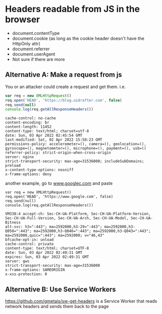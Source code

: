 # **Headers readable from JS in the browser**
- document.contentType
- document.cookie (as long as the cookie header doesn't have the HttpOnly attr)
- document.referrer
- document.userAgent
- Not sure if there are more

## Alternative A: Make a request from js
You or an attacker could create a request and get them. i.e.
```js
var req = new XMLHttpRequest()
req.open('HEAD', 'https://blog.uidrafter.com', false)
req.send(null)
console.log(req.getAllResponseHeaders())
```

```output
cache-control: no-cache
content-encoding: br
content-length: 11452
content-type: text/html; charset=utf-8
date: Sun, 03 Apr 2022 02:45:54 GMT
last-modified: Sat, 02 Apr 2022 15:58:23 GMT
permissions-policy: accelerometer=(), camera=(), geolocation=(), gyroscope=(), magnetometer=(), microphone=(), payment=(), usb=()
referrer-policy: strict-origin-when-cross-origin
server: nginx
strict-transport-security: max-age=31536000; includeSubDomains; preload
x-content-type-options: nosniff
x-frame-options: deny
```

another example, go to www.googlec.com and paste
```shell
var req = new XMLHttpRequest()
req.open('HEAD', 'https://www.google.com', false)
req.send(null)
console.log(req.getAllResponseHeaders())
```
```shell 
VM338:4 accept-ch: Sec-CH-UA-Platform, Sec-CH-UA-Platform-Version, Sec-CH-UA-Full-Version, Sec-CH-UA-Arch, Sec-CH-UA-Model, Sec-CH-UA-Bitness
alt-svc: h3=":443"; ma=2592000,h3-29=":443"; ma=2592000,h3-Q050=":443"; ma=2592000,h3-Q046=":443"; ma=2592000,h3-Q043=":443"; ma=2592000,quic=":443"; ma=2592000; v="46,43"
bfcache-opt-in: unload
cache-control: private
content-type: text/html; charset=UTF-8
date: Sun, 03 Apr 2022 02:49:31 GMT
expires: Sun, 03 Apr 2022 02:49:31 GMT
server: gws
strict-transport-security: max-age=31536000
x-frame-options: SAMEORIGIN
x-xss-protection: 0
```



## Alternative B: Use Service Workers
https://github.com/gmetais/sw-get-headers
is a Service Worker that reads network headers and sends them back to the page

